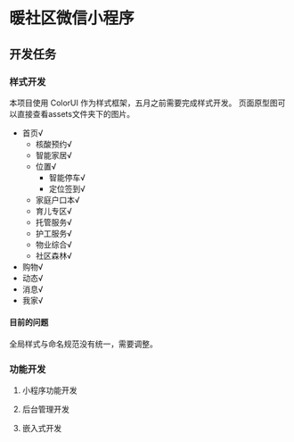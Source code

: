 # 暖社区微信小程序

## 开发任务

### 样式开发

本项目使用 ColorUI 作为样式框架，五月之前需要完成样式开发。
页面原型图可以直接查看assets文件夹下的图片。

- 首页√
  - 核酸预约√
  - 智能家居√
  - 位置√
    - 智能停车√
    - 定位签到√
  - 家庭户口本√
  - 育儿专区√
  - 托管服务√
  - 护工服务√
  - 物业综合√
  - 社区森林√
- 购物√
- 动态√
- 消息√
- 我家√

#### 目前的问题
全局样式与命名规范没有统一，需要调整。
### 功能开发

1. 小程序功能开发

2. 后台管理开发

3. 嵌入式开发
